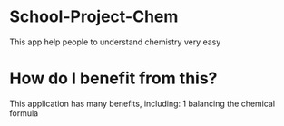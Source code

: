 # School-Project-Chem
This app help people to understand chemistry very easy

# How do I benefit from this?
This application has many benefits, including:
1 balancing the chemical formula
